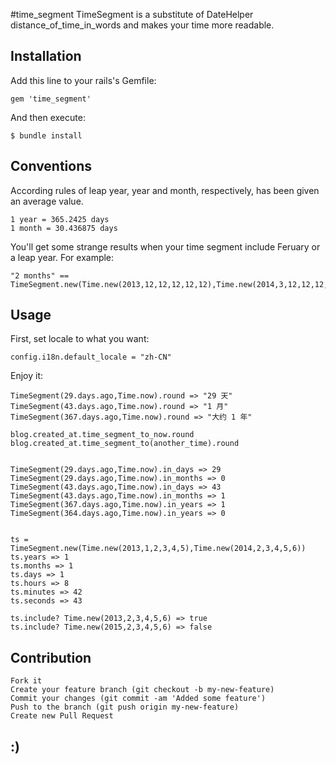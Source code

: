#time_segment
TimeSegment is a substitute of DateHelper distance_of_time_in_words and makes your time more readable.

## Installation
Add this line to your rails's Gemfile:

    gem 'time_segment'

And then execute:

    $ bundle install

## Conventions
According rules of leap year,  year and month, respectively, has been given an average value.

    1 year = 365.2425 days
    1 month = 30.436875 days
    
You'll get some strange results when your time segment include Feruary or a leap year. For example:

    "2 months" == TimeSegment.new(Time.new(2013,12,12,12,12,12),Time.new(2014,3,12,12,12,12)).round

## Usage
First, set locale to what you want:
    
    config.i18n.default_locale = "zh-CN"

Enjoy it:

    TimeSegment(29.days.ago,Time.now).round => "29 天"
    TimeSegment(43.days.ago,Time.now).round => "1 月"
    TimeSegment(367.days.ago,Time.now).round => "大约 1 年"
    
    blog.created_at.time_segment_to_now.round
    blog.created_at.time_segment_to(another_time).round


    TimeSegment(29.days.ago,Time.now).in_days => 29
    TimeSegment(29.days.ago,Time.now).in_months => 0
    TimeSegment(43.days.ago,Time.now).in_days => 43
    TimeSegment(43.days.ago,Time.now).in_months => 1
    TimeSegment(367.days.ago,Time.now).in_years => 1
    TimeSegment(364.days.ago,Time.now).in_years => 0


    ts = TimeSegment.new(Time.new(2013,1,2,3,4,5),Time.new(2014,2,3,4,5,6))
    ts.years => 1
    ts.months => 1
    ts.days => 1
    ts.hours => 8
    ts.minutes => 42
    ts.seconds => 43

    ts.include? Time.new(2013,2,3,4,5,6) => true
    ts.include? Time.new(2015,2,3,4,5,6) => false

## Contribution
    Fork it
    Create your feature branch (git checkout -b my-new-feature)
    Commit your changes (git commit -am 'Added some feature')
    Push to the branch (git push origin my-new-feature)
    Create new Pull Request

## :)
